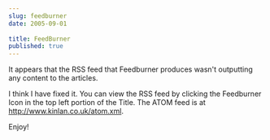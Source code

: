 ```yaml
---
slug: feedburner
date: 2005-09-01
 
title: FeedBurner
published: true
---
```

It appears that the RSS feed that Feedburner produces wasn't outputting any content to the articles.<p />I think I have fixed it. You can view the RSS feed by clicking the Feedburner Icon in the top left portion of the Title. The ATOM feed is at <a href="http://www.kinlan.co.uk/atom.xml">http://www.kinlan.co.uk/atom.xml</a>.<p />Enjoy!<p />

